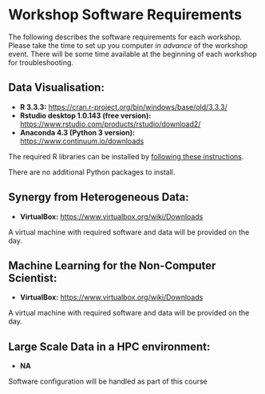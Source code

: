 # Workshop Software Requirements

The following describes the software requirements for each workshop.
Please take the time to set up you computer *in advance* of the workshop event.
There will be some time available at the beginning of each workshop for troubleshooting.

## Data Visualisation:

* **R 3.3.3:** https://cran.r-project.org/bin/windows/base/old/3.3.3/
* **Rstudio desktop 1.0.143 (free version):** https://www.rstudio.com/products/rstudio/download2/
* **Anaconda 4.3 (Python 3 version):** https://www.continuum.io/downloads

The required R libraries can be installed by [following these instructions](RVisualisationPackages.md).

There are no additional Python packages to install.


## Synergy from Heterogeneous Data:

* **VirtualBox:** https://www.virtualbox.org/wiki/Downloads

A virtual machine with required software and data will be provided on the day.

## Machine Learning for the Non-Computer Scientist: 

* **VirtualBox:** https://www.virtualbox.org/wiki/Downloads

A virtual machine with required software and data will be provided on the day.

## Large Scale Data in a HPC environment:

* **NA**

Software configuration will be handled as part of this course